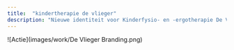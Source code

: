 ```yaml
---
title:  "kindertherapie de vlieger"
description: "Nieuwe identiteit voor Kinderfysio- en -ergotherapie De Vlieger. Luchtig, speels, kinderlijk en toch serieus"
---
```


![Actie](images/work/De Vlieger Branding.png)